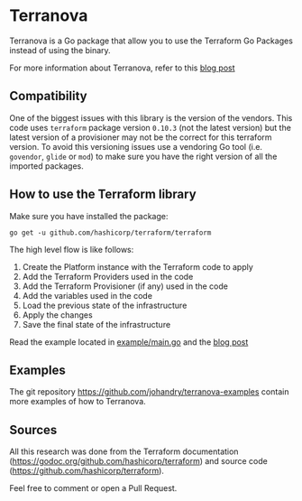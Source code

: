 # Terranova

Terranova is a Go package that allow you to use the Terraform Go Packages instead of using the binary.

For more information about Terranova, refer to this [blog post](http://blog.johandry.com/post/terranova-terraform-from-go/)

## Compatibility

One of the biggest issues with this library is the version of the vendors. This code uses `terraform` package version `0.10.3` (not the latest version) but the latest version of a provisioner may not be the correct for this terraform version. To avoid this versioning issues use a vendoring Go tool (i.e. `govendor`, `glide` or `mod`) to make sure you have the right version of all the imported packages.

## How to use the Terraform library

Make sure you have installed the package:

    go get -u github.com/hashicorp/terraform/terraform

The high level flow is like follows:

1. Create the Platform instance with the Terraform code to apply
2. Add the Terraform Providers used in the code
3. Add the Terraform Provisioner (if any) used in the code
4. Add the variables used in the code
5. Load the previous state of the infrastructure
6. Apply the changes
7. Save the final state of the infrastructure

Read the example located in [example/main.go](example/main.go) and the [blog post](http://blog.johandry.com/post/terranova-terraform-from-go/)

## Examples

The git repository https://github.com/johandry/terranova-examples contain more examples of how to Terranova.

## Sources

All this research was done from the Terraform documentation (https://godoc.org/github.com/hashicorp/terraform) and source code (https://github.com/hashicorp/terraform).

Feel free to comment or open a Pull Request.
